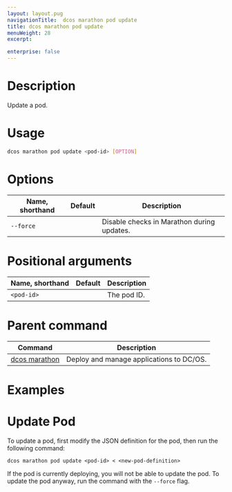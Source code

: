 ```yaml
---
layout: layout.pug
navigationTitle:  dcos marathon pod update
title: dcos marathon pod update
menuWeight: 28
excerpt:

enterprise: false
---
```


<!-- This source repo for this topic is https://github.com/dcos/dcos-docs -->


# Description
Update a pod.

# Usage

```bash
dcos marathon pod update <pod-id> [OPTION]
```

# Options

| Name, shorthand | Default | Description |
|---------|-------------|-------------|
| `--force`   |             | Disable checks in Marathon during updates. |

# Positional arguments

| Name, shorthand | Default | Description |
|---------|-------------|-------------|
| `<pod-id>`   |             | The pod ID. |

# Parent command

| Command | Description |
|---------|-------------|
| [dcos marathon](/1.9/cli/command-reference/dcos-marathon/) | Deploy and manage applications to DC/OS. |

# Examples

# Update Pod
To update a pod, first modify the JSON definition for the pod, then run the following command: 

```
dcos marathon pod update <pod-id> < <new-pod-definition>
```

If the pod is currently deploying, you will not be able to update the pod. To update the pod anyway, run the command with the `--force` flag.
